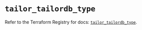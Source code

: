 # `tailor_tailordb_type`

Refer to the Terraform Registry for docs: [`tailor_tailordb_type`](https://registry.terraform.io/providers/tailor-platform/tailor/0.0.25/docs/resources/tailordb_type).
